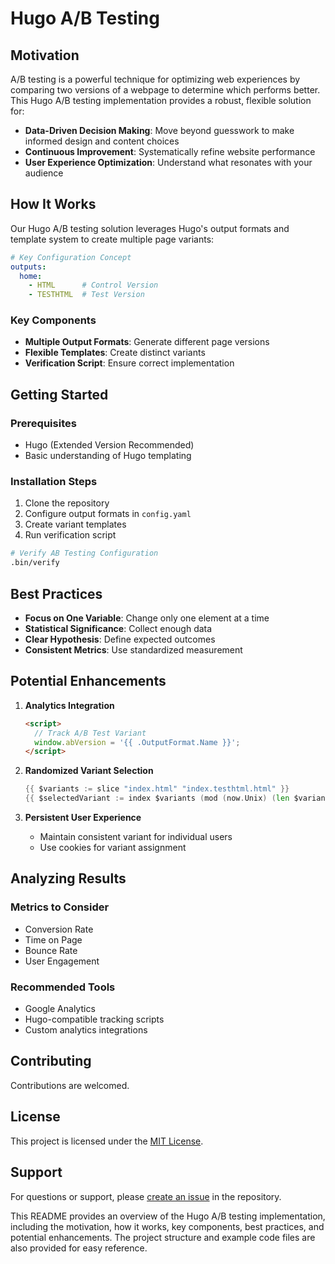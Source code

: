 # Hugo A/B Testing

## Motivation

A/B testing is a powerful technique for optimizing web experiences by comparing two versions of a webpage to determine which performs better. This Hugo A/B testing implementation provides a robust, flexible solution for:

- **Data-Driven Decision Making**: Move beyond guesswork to make informed design and content choices
- **Continuous Improvement**: Systematically refine website performance
- **User Experience Optimization**: Understand what resonates with your audience

## How It Works

Our Hugo A/B testing solution leverages Hugo's output formats and template system to create multiple page variants:

```yaml
# Key Configuration Concept
outputs:
  home:
    - HTML      # Control Version
    - TESTHTML  # Test Version
```

### Key Components
- **Multiple Output Formats**: Generate different page versions
- **Flexible Templates**: Create distinct variants
- **Verification Script**: Ensure correct implementation

## Getting Started

### Prerequisites
- Hugo (Extended Version Recommended)
- Basic understanding of Hugo templating

### Installation Steps

1. Clone the repository
2. Configure output formats in `config.yaml`
3. Create variant templates
4. Run verification script

```bash
# Verify AB Testing Configuration
.bin/verify
```

## Best Practices

- **Focus on One Variable**: Change only one element at a time
- **Statistical Significance**: Collect enough data
- **Clear Hypothesis**: Define expected outcomes
- **Consistent Metrics**: Use standardized measurement

## Potential Enhancements

1. **Analytics Integration**
   ```html
   <script>
     // Track A/B Test Variant
     window.abVersion = '{{ .OutputFormat.Name }}';
   </script>
   ```

2. **Randomized Variant Selection**
   ```go
   {{ $variants := slice "index.html" "index.testhtml.html" }}
   {{ $selectedVariant := index $variants (mod (now.Unix) (len $variants)) }}
   ```

3. **Persistent User Experience**
   - Maintain consistent variant for individual users
   - Use cookies for variant assignment

## Analyzing Results

### Metrics to Consider
- Conversion Rate
- Time on Page
- Bounce Rate
- User Engagement

### Recommended Tools
- Google Analytics
- Hugo-compatible tracking scripts
- Custom analytics integrations

## Contributing

Contributions are welcomed.

## License

This project is licensed under the [MIT License](LICENSE).

## Support

For questions or support, please [create an issue](https://github.com/madanyan/hugo-ab-testing/issues) in the repository.

This README provides an overview of the Hugo A/B testing implementation, including the motivation, how it works, key components, best practices, and potential enhancements. The project structure and example code files are also provided for easy reference.
